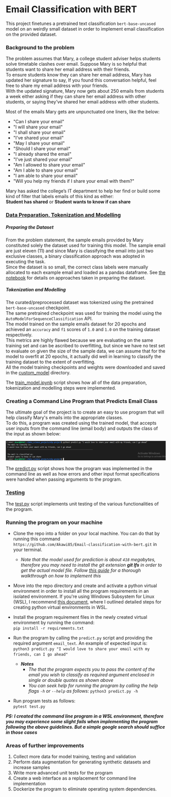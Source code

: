 # Email Classification with BERT
This project finetunes a pretrained text classification `bert-base-uncased` model on an weirdly small dataset in order to implement email classification on the provided dataset.
### Background to the problem 
The problem assumes that Mary, a college student adviser helps students solve timetable clashes over email.
Suppose Mary is so helpful that students want to share her email address with their friends.  
To ensure students know they can share her email address, Mary has updated her signature to say, If you found this conversation helpful, feel free to share my email address with your friends.  
With the updated signature, Mary now gets about 250 emails from students a week either asking if they can share her email address with other students, or saying they’ve shared her email address with other students.

Most of the emails Mary gets are unpunctuated one liners, like the below:  
- "Can I share your email"  
- "I will share your email"
- "I shall share your email"
- "I've shared your email"
- "May I share your email"
- "Should I share your email"
- "I already shared the email"
- "I've just shared your email"
- "Am I allowed to share your email"
- "Am I able to share your email"
- "I am able to share your email"
- "Will you help my friends if I share your email with them?"

Mary has asked the college’s IT department to help her find or build some kind of filter that labels emails of this kind as either:  
**Student has shared**  or
**Student wants to know if can share**

### [Data Preparation, Tokenization and Modelling](https://github.com/Akawi85/Email-classification-with-bert/blob/main/train_model.ipynb)
##### Preparing the Dataset
From the problem statement, the sample emails provided by Mary constituted solely the dataset used for training this model. The sample email are just eleven (11) and since Mary is classifying the email into just two exclusive classes, a binary classification approach was adopted in executing the task.  
Since the dataset is so small, the correct class labels were manually allocated to each example email and loaded as a pandas dataframe.
See [the notebook](https://github.com/Akawi85/Email-classification-with-bert/blob/main/train_model.ipynb) for details on approaches taken in preparing the dataset.

##### Tokenization and Modelling
The curated/preprocessed dataset was tokenized using the pretrained `bert-base-uncased` checkpoint.  
The same pretrained checkpoint was used for training the model using the `AutoModelForSequenceClassification` API.  
The model trained on the sample emails dataset for 20 epochs and achieved an `accuracy` and `f1` scores of `1.0` and `1.0` on the training dataset respectively.  
This metrics are highly flawed because we are evaluating on the same training set and can be ascribed to overfitting, but since we have no test set to evaluate on given the size of the sample data, we can assume that for the model to overfit at 20 epochs, it actually did well in learning to classify the training dataset to the extent of overfitting.  
All the model training checkpoints and weights were downloaded and saved in the [custom_model](https://github.com/Akawi85/Email-classification-with-bert/tree/main/custom_model) directory.

The [train_model.ipynb](https://github.com/Akawi85/Email-classification-with-bert/blob/main/train_model.ipynb) script shows how all of the data preparation, tokenization and modelling steps were implemented.

### Creating a Command Line Program that Predicts Email Class
The ultimate goal of the project is to create an easy to use program that will help classify Mary's emails into the appropriate classes.  
To do this, a program was created using the trained model, that accepts user inputs from the command line (email body) and outputs the class of the input as shown below:

![program_usage](./img/program_test_1.png)

The [predict.py](https://github.com/Akawi85/Email-classification-with-bert/blob/main/predict.py) script shows how the program was implemented in the command line as well as how errors and other input format specifications were handled when passing arguments to the program.  

### [Testing](https://github.com/Akawi85/Email-classification-with-bert/blob/main/test.py)
The [test.py](https://github.com/Akawi85/Email-classification-with-bert/blob/main/test.py) script implements unit testing of the various functionalities of the program.

### Running the program on your machine
- Clone the repo into a folder on your local machine. You can do that by running this command  
`https://github.com/Akawi85/Email-classification-with-bert.git` in your terminal.
  - *Note that the model used for prediction is about `418` megabytes, therefore you may need to install the git extension **git lfs** in order to get the actual model file. Follow [this guide](https://www.atlassian.com/git/tutorials/git-lfs) for a thorough walkthrough on how to implement this*
- Move into the repo directory and create and activate a python virtual environment in order to install all the program requirements in an isolated environment. If you're using Windows Subsystem for Linux (WSL), I recommend [this document](https://docs.google.com/document/d/19IpozHrM38HzVSI4PjwRFJSNeLdcceUKg98fr2Db-DQ/edit?usp=sharing), where I outlined detailed steps for creating python virtual environments in WSL.
- Install the program requirement files in the newly created virtual environment by running the command:  
`pip install -r requirements.txt`
- Run the program by calling the `predict.py` script and providing the required argument `email_text`. An example of expected input is:  
`python3 predict.py "I would love to share your email with my friends, can I go ahead"`  

  - ***Notes***  
    - *The that the program expects you to pass the content of the email you wish to classify as required argument enclosed in single or double quotes as shown above*
    - *You can seek help for running the program by calling the help flags `-h` or `--help` as follows:*
     `python3 predict.py -h`
- Run program tests as follows:  
`pytest test.py`


***PS: I created the command line program in a WSL environment, therefore you may experience some slight fails when implementing the program following the above guidelines. But a simple google search should suffice in those cases***

### Areas of further improvements
1. Collect more data for model training, testing and validation
2. Perform data augmentation for generating synthetic datasets and increase samples
3. Write more advanced unit tests for the program
4. Create a web interface as a replacement for command line implementation
5. Dockerize the program to eliminate operating system dependencies.
